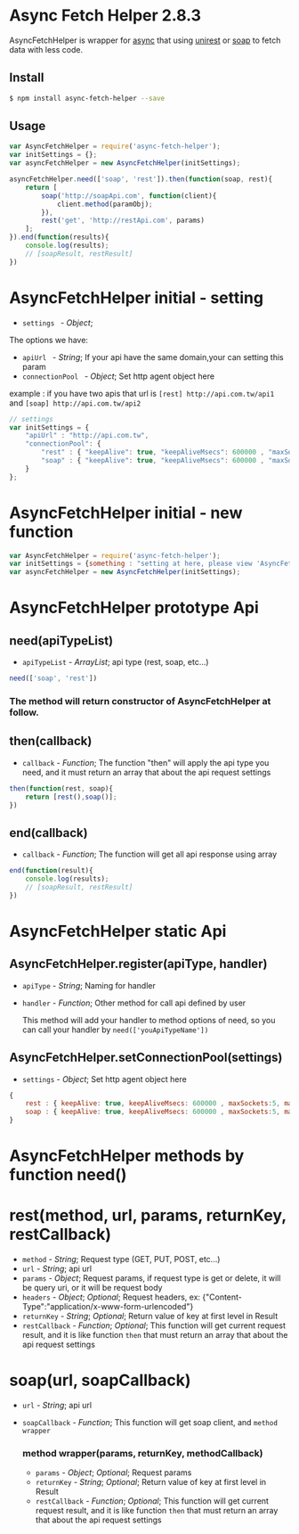# Async Fetch Helper 2.8.3


AsyncFetchHelper is wrapper for [async](https://www.npmjs.com/package/async)
that using [unirest](https://github.com/Mashape/unirest-nodejs) or [soap](https://github.com/vpulim/node-soap) to fetch data with less code.

## Install

```bash
$ npm install async-fetch-helper --save
```

## Usage

```javascript
var AsyncFetchHelper = require('async-fetch-helper');
var initSettings = {};
var asyncFetchHelper = new AsyncFetchHelper(initSettings);

asyncFetchHelper.need(['soap', 'rest']).then(function(soap, rest){
	return [
		soap('http://soapApi.com', function(client){
			client.method(paramObj);
		}),
		rest('get', 'http://restApi.com', params)
	];
}).end(function(results){
	console.log(results);
	// [soapResult, restResult]
})
```

# AsyncFetchHelper initial - setting

- `settings ` -  _Object_;

The options we have:

- `apiUrl ` -  _String_; If your api have the same domain,your can setting this param
- `connectionPool ` -  _Object_; Set http agent object here

example : if you have two apis that url is `[rest] http://api.com.tw/api1` and `[soap] http://api.com.tw/api2`

```javascript
// settings
var initSettings = {
	"apiUrl" : "http://api.com.tw",
	"connectionPool": {
		"rest" : { "keepAlive": true, "keepAliveMsecs": 600000 , "maxSockets":5, "maxFreeSockets": 5},
		"soap" : { "keepAlive": true, "keepAliveMsecs": 600000 , "maxSockets":5, "maxFreeSockets": 5}
	}
};
```

# AsyncFetchHelper initial - new function

```javascript
var AsyncFetchHelper = require('async-fetch-helper');
var initSettings = {something : "setting at here, please view 'AsyncFetchHelper initial - setting'"};
var asyncFetchHelper = new AsyncFetchHelper(initSettings);
```

# AsyncFetchHelper prototype Api

## need(apiTypeList)

- `apiTypeList` - _ArrayList_; api type (rest, soap, etc...)

```javascript
need(['soap', 'rest'])
```

### The method will return constructor of AsyncFetchHelper at follow.

## then(callback)

- `callback` -  _Function_; The function "then" will apply the api type you need, and it must return an array that about the api request settings

```javascript
then(function(rest, soap){
	return [rest(),soap()];
})
```

## end(callback)

- `callback` - _Function_; The function will get all api response using array

```javascript
end(function(result){
	console.log(results);
	// [soapResult, restResult]
})
```

# AsyncFetchHelper static Api

## AsyncFetchHelper.register(apiType, handler)

- `apiType` - _String_; Naming for handler
- `handler` - _Function_; Other method for call api defined by user

	This method will add your handler to method options of need, so you can call your handler by `need(['youApiTypeName'])`

## AsyncFetchHelper.setConnectionPool(settings)

- `settings` - _Object_;  Set http agent object here

```javascript
{
	rest : { keepAlive: true, keepAliveMsecs: 600000 , maxSockets:5, maxFreeSockets: 5},
	soap : { keepAlive: true, keepAliveMsecs: 600000 , maxSockets:5, maxFreeSockets: 5}
}
```

# AsyncFetchHelper methods by function need()

# rest(method, url, params, returnKey, restCallback)

- `method` - _String_; Request type (GET, PUT, POST, etc...)
- `url` - _String_; api url
- `params` - _Object_; Request params, if request type is get or delete, it will be query uri, or it will be request body
- `headers` - _Object_; _Optional_; Request headers, ex: {"Content-Type":"application/x-www-form-urlencoded"}
- `returnKey` - _String_; _Optional_; Return value of key at first level in Result
- `restCallback` - _Function_; _Optional_; This function will get current request result, and it is like function `then` that must return an array that about the api request settings

# soap(url, soapCallback)

- `url` - _String_; api url
- `soapCallback` - _Function_; This function will get soap client, and `method wrapper`

	### method wrapper(params, returnKey, methodCallback)

	- `params` - _Object_; _Optional_; Request params
	- `returnKey` - _String_; _Optional_; Return value of key at first level in Result
	- `restCallback` - _Function_; _Optional_; This function will get current request result, and it is like function `then` that must return an array that about the api request settings

